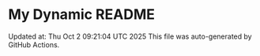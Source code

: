 # My Dynamic README
Updated at: Thu Oct  2 09:21:04 UTC 2025
This file was auto-generated by GitHub Actions.
